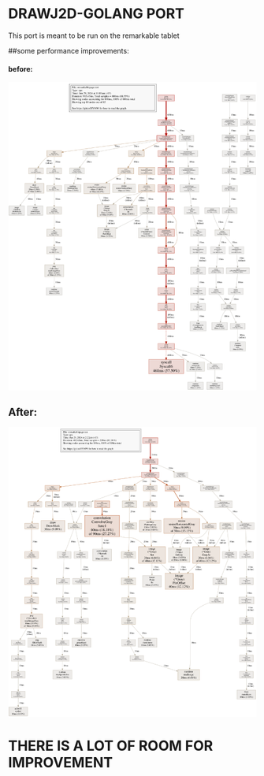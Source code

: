 # DRAWJ2D-GOLANG PORT

This port is meant to be run on the remarkable tablet 

##some performance improvements:

#### before:
![alt text](remarkablepage/cpu.svg)

## After:
![alt text](remarkablepage/cpu-post.svg)

# THERE IS A LOT OF ROOM FOR IMPROVEMENT